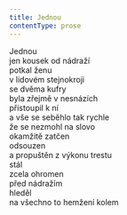 ```yaml
---
title: Jednou
contentType: prose
---
```


<section>

Jednou  
jen kousek od nádraží  
potkal ženu  
v lidovém stejnokroji  
se dvěma kufry  
byla zřejmě v nesnázích  
přistoupil k ní  
a vše se seběhlo tak rychle  
že se nezmohl na slovo  
okamžitě zatčen  
odsouzen  
a propuštěn z výkonu trestu  
stál  
zcela ohromen  
před nádražím  
hleděl  
na všechno to hemžení kolem

</section>
